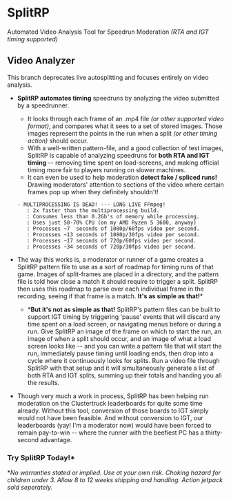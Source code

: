 # SplitRP
Automated Video Analysis Tool for Speedrun Moderation 
*(RTA and IGT timing supported)*

## Video Analyzer
This branch deprecates live autosplitting and focuses entirely on video analysis.

- **SplitRP automates timing** speedruns by analyzing the video submitted by a speedrunner.
    - It looks through each frame of an .mp4 file *(or other supported video format)*, and compares
	    what it sees to a set of stored images. Those images represent the points in the run when a
	    split *(or other timing action)* should occur.
	 - With a well-written pattern-file, and a good collection of test images, SplitRP is capable
	    of analyzing speedruns for **both RTA and IGT timing** -- removing time spent on
	    load-screens, and making official timing more fair to players running on slower machines.
	 - It can even be used to help moderation **detect fake / spliced runs!** Drawing moderators'
	    attention to sections of the video where certain frames pop up when they definitely 
	    shouldn't!


      - MULTIPROCESSING IS DEAD! --- LONG LIVE FFmpeg!
         : 2x faster than the multiprocessing build.
         : Consumes less than 0.2Gb's of memory while processing.
         : Uses just 50-70% CPU (on my AMD Ryzen 5 3600, anyway)
         : Processes ~7  seconds of 1080p/60fps video per second.
         : Processes ~13 seconds of 1080p/30fps video per second.
         : Processes ~17 seconds of 720p/60fps video per second.
         : Processes ~34 seconds of 720p/30fps video per second.
	    
- The way this works is, a moderator or runner of a game creates a SplitRP pattern file to use
	  as a sort of roadmap for timing runs of that game. Images of split-frames are placed in a
	  directory, and the pattern file is told how close a match it should require to trigger a
	  split. SplitRP then uses this roadmap to parse over each individual frame in the recording,
	  seeing if that frame is a match. **It's as simple as that!***
	
    - ***But it's not as simple as that!** SplitRP's pattern files can be built to support IGT timing by
	  triggering 'pause' events that will discard any time spent on a load screen, or navigating
	  menus before or during a run. Give SplitRP an image of the frame on which to start the run,
	  an image of when a split should occur, and an image of what a load screen looks like -- and
	  you can write a pattern file that will start the run, immediately pause timing until loading
	  ends, then drop into a cycle where it continuously looks for splits. Run a video file through
	  SplitRP with that setup and it will simultaneously generate a list of both RTA and IGT splits,
	  summing up their totals and handing you all the results.

- Though very much a work in process, SplitRP has been helping run moderation on the Clustertruck
  leaderboards for quite some time already. Without this tool, conversion of those boards to IGT
  simply would not have been feasible. And without conversion to IGT, our leaderboards (yay! I'm a
  moderator now) would have been forced to remain pay-to-win -- where the runner with the beefiest
  PC has a thirty-second advantage.

### Try SplitRP Today!*
**No warranties stated or implied. Use at your own risk. Choking hazard for children under 3.
Allow 8 to 12 weeks shipping and handling. Action jetpack sold seperately.*